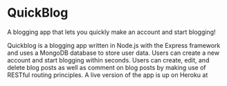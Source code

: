 # QuickBlog
A blogging app that lets you quickly make an account and start blogging!

Quickblog is a blogging app written in Node.js with the Express framework and uses a MongoDB database to store user data. Users can create a new account and start blogging within seconds. Users can create, edit, and delete blog posts as well as comment on blog posts by making use of RESTful routing principles. A live version of the app is up on Heroku at 
